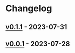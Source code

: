 # Changelog

## [v0.1.1](https://github.com/k1LoW/go-sqlite-vss/compare/v0.1.0...v0.1.1) - 2023-07-31

## [v0.0.1](https://github.com/k1LoW/go-sqlite-vss/commits/v0.0.1) - 2023-07-28
